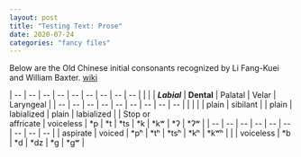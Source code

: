 ```yaml
---
layout: post
title: "Testing Text: Prose"
date: 2020-07-24
categories: "fancy files"
---
```


Below are the Old Chinese initial consonants recognized by Li Fang-Kuei and William Baxter.
[wiki](https://en.wikipedia.org/wiki/Old_Chinese_phonology)


| -- | -- | -- | -- | -- | -- | -- | -- | -- |
| | | __*Labial*__ | __Dental__ | Palatal | Velar | Laryngeal |
| -- | -- | -- | -- | -- | -- | -- | -- | -- |
| | | | plain | sibilant | | plain | labialized | plain | labialized |
| Stop or <br> affricate | voiceless | \*p | \*t | \*ts | \*k | \*kʷ | \*ʔ | \*ʔʷ |
| -- | -- | -- | -- | -- | -- | -- | -- | -- |
| aspirate | voiced | *pʰ | *tʰ | *tsʰ | *kʰ | *kʷʰ |
| | voiceless | *b | *d | *dz | *ɡ | *ɡʷ |

<!--
Nasal 	voiceless 	*m̥ 	*n̥ 			*ŋ̊ 	*ŋ̊ʷ 		
voiced 	*m 	*n 			*ŋ 	*ŋʷ 		
Lateral 	voiceless 		*l̥ 						
voiced 		*l 						
Fricative or
approximant 	voiceless 		(*r̥) 	*s 	(*j̊) 			*h 	*hʷ
voiced 		*r 	(*z) 	(*j) 			(*ɦ) 	(*w)
-->
